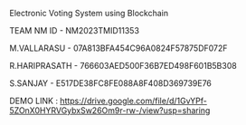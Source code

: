  Electronic Voting System using Blockchain 

TEAM NM ID - NM2023TMID11353

M.VALLARASU   -  07A813BFA454C96A0824F57875DF072F  

R.HARIPRASATH  - 766603AED500F36B7ED498F601B5B308  

S.SANJAY      -  E517DE38FC8FE088A8F408D369739E76

DEMO LINK : https://drive.google.com/file/d/1GvYPf-5ZOnX0HYRVGybxSw26Om9r-rw-/view?usp=sharing
